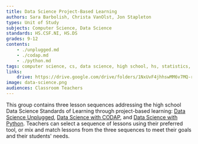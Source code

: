 ```yaml
---
title: Data Science Project-Based Learning
authors: Sara Barbolish, Christa VanOlst, Jon Stapleton
types: Unit of Study
subjects: Computer Science, Data Science
standards: HS.CSF.NI, HS.DS
grades: 9-12
contents:
    - ./unplugged.md
    - ./codap.md
    - ./python.md
tags: computer science, cs, data science, high school, hs, statistics, stats
links:
    drive: https://drive.google.com/drive/folders/1NxUvF4jhhswMM6v7MQ-rAS2HtZ68AAyM
image: data-science.png
audiences: Classroom Teachers
---
```


This group contains three lesson sequences addressing the high school Data Science Standards of Learning through project-based learning: [Data Science Unplugged](/library/browse/data-science/unplugged), [Data Science with CODAP](/library/browse/data-science/codap), and [Data Science with Python](/library/browse/data-science/python). Teachers can select a sequence of lessons using their preferred tool, or mix and match lessons from the three sequences to meet their goals and their students' needs.  